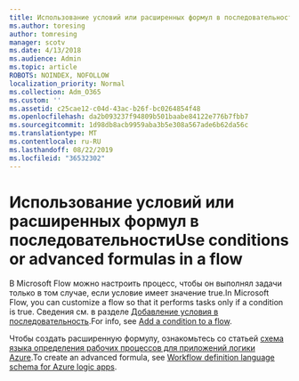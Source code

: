 ```yaml
---
title: Использование условий или расширенных формул в последовательности
ms.author: toresing
author: tomresing
manager: scotv
ms.date: 4/13/2018
ms.audience: Admin
ms.topic: article
ROBOTS: NOINDEX, NOFOLLOW
localization_priority: Normal
ms.collection: Adm_O365
ms.custom: ''
ms.assetid: c25cae12-c04d-43ac-b26f-bc0264854f48
ms.openlocfilehash: da2b093237f94809b501baabe84122e776b7fbb7
ms.sourcegitcommit: 1d98db8acb9959aba3b5e308a567ade6b62da56c
ms.translationtype: MT
ms.contentlocale: ru-RU
ms.lasthandoff: 08/22/2019
ms.locfileid: "36532302"
---
```

# <a name="use-conditions-or-advanced-formulas-in-a-flow"></a><span data-ttu-id="55a7e-102">Использование условий или расширенных формул в последовательности</span><span class="sxs-lookup"><span data-stu-id="55a7e-102">Use conditions or advanced formulas in a flow</span></span>

<span data-ttu-id="55a7e-103">В Microsoft Flow можно настроить процесс, чтобы он выполнял задачи только в том случае, если условие имеет значение true.</span><span class="sxs-lookup"><span data-stu-id="55a7e-103">In Microsoft Flow, you can customize a flow so that it performs tasks only if a condition is true.</span></span> <span data-ttu-id="55a7e-104">Сведения см. в разделе [Добавление условия в последовательность](https://go.microsoft.com/fwlink/?linkid=872112).</span><span class="sxs-lookup"><span data-stu-id="55a7e-104">For info, see [Add a condition to a flow](https://go.microsoft.com/fwlink/?linkid=872112).</span></span>
  
<span data-ttu-id="55a7e-105">Чтобы создать расширенную формулу, ознакомьтесь со статьей [схема языка определения рабочих процессов для приложений логики Azure](https://aka.ms/logicexpressions).</span><span class="sxs-lookup"><span data-stu-id="55a7e-105">To create an advanced formula, see [Workflow definition language schema for Azure logic apps](https://aka.ms/logicexpressions).</span></span>
  

